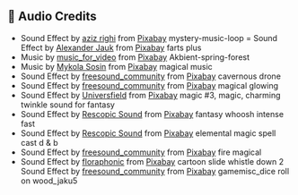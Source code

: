 ## 📜 Audio Credits

- Sound Effect by <a href="https://pixabay.com/users/dziiten-37030569/?utm_source=link-attribution&utm_medium=referral&utm_campaign=music&utm_content=226835">aziz righi</a> from <a href="https://pixabay.com/sound-effects//?utm_source=link-attribution&utm_medium=referral&utm_campaign=music&utm_content=226835">Pixabay</a>
    mystery-music-loop
= Sound Effect by <a href="https://pixabay.com/users/alex_jauk-16800354/?utm_source=link-attribution&utm_medium=referral&utm_campaign=music&utm_content=216687">Alexander Jauk</a> from <a href="https://pixabay.com//?utm_source=link-attribution&utm_medium=referral&utm_campaign=music&utm_content=216687">Pixabay</a>
    farts plus
- Music by <a href="https://pixabay.com/users/music_for_video-22579021/?utm_source=link-attribution&utm_medium=referral&utm_campaign=music&utm_content=15846">music_for_video</a> from <a href="https://pixabay.com//?utm_source=link-attribution&utm_medium=referral&utm_campaign=music&utm_content=15846">Pixabay</a>
    Akbient-spring-forest
- Music by <a href="https://pixabay.com/users/mfcc-28627740/?utm_source=link-attribution&utm_medium=referral&utm_campaign=music&utm_content=279835">Mykola Sosin</a> from <a href="https://pixabay.com/music//?utm_source=link-attribution&utm_medium=referral&utm_campaign=music&utm_content=279835">Pixabay</a>
	magical music
- Sound Effect by <a href="https://pixabay.com/users/freesound_community-46691455/?utm_source=link-attribution&utm_medium=referral&utm_campaign=music&utm_content=6996">freesound_community</a> from <a href="https://pixabay.com/sound-effects//?utm_source=link-attribution&utm_medium=referral&utm_campaign=music&utm_content=6996">Pixabay</a>
     cavernous drone
- Sound Effect by <a href="https://pixabay.com/users/freesound_community-46691455/?utm_source=link-attribution&utm_medium=referral&utm_campaign=music&utm_content=37417">freesound_community</a> from <a href="https://pixabay.com//?utm_source=link-attribution&utm_medium=referral&utm_campaign=music&utm_content=37417">Pixabay</a>
     magical glowing
- Sound Effect by <a href="https://pixabay.com/users/universfield-28281460/?utm_source=link-attribution&utm_medium=referral&utm_campaign=music&utm_content=278824">Universfield</a> from <a href="https://pixabay.com//?utm_source=link-attribution&utm_medium=referral&utm_campaign=music&utm_content=278824">Pixabay</a>
     magic #3, magic, charming twinkle sound for fantasy
- Sound Effect by <a href="https://pixabay.com/users/rescopicsound-45188866/?utm_source=link-attribution&utm_medium=referral&utm_campaign=music&utm_content=228315">Rescopic Sound</a> from <a href="https://pixabay.com//?utm_source=link-attribution&utm_medium=referral&utm_campaign=music&utm_content=228315">Pixabay</a>
     fantasy whoosh intense fast
- Sound Effect by <a href="https://pixabay.com/users/rescopicsound-45188866/?utm_source=link-attribution&utm_medium=referral&utm_campaign=music&utm_content=228349">Rescopic Sound</a> from <a href="https://pixabay.com//?utm_source=link-attribution&utm_medium=referral&utm_campaign=music&utm_content=228349">Pixabay</a>
     elemental magic spell cast d & b
- Sound Effect by <a href="https://pixabay.com/users/freesound_community-46691455/?utm_source=link-attribution&utm_medium=referral&utm_campaign=music&utm_content=6947">freesound_community</a> from <a href="https://pixabay.com/sound-effects//?utm_source=link-attribution&utm_medium=referral&utm_campaign=music&utm_content=6947">Pixabay</a>
     fire magical
- Sound Effect by <a href="https://pixabay.com/users/floraphonic-38928062/?utm_source=link-attribution&utm_medium=referral&utm_campaign=music&utm_content=176648">floraphonic</a> from <a href="https://pixabay.com/sound-effects//?utm_source=link-attribution&utm_medium=referral&utm_campaign=music&utm_content=176648">Pixabay</a>
     cartoon slide whistle down 2
Sound Effect by <a href="https://pixabay.com/users/freesound_community-46691455/?utm_source=link-attribution&utm_medium=referral&utm_campaign=music&utm_content=37414">freesound_community</a> from <a href="https://pixabay.com//?utm_source=link-attribution&utm_medium=referral&utm_campaign=music&utm_content=37414">Pixabay</a>
     gamemisc_dice roll on wood_jaku5
     
